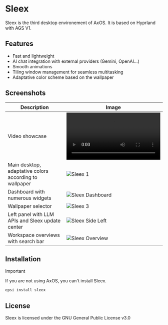 # Sleex

Sleex is the third desktop environement of AxOS. It is based on Hyprland with AGS V1.

## Features
- Fast and lightweight
- AI chat integration with external providers (Gemini, OpenAI...)
- Smooth animations
- Tiling window management for seamless multitasking
- Adaptative color scheme based on the wallpaper

## Screenshots

| Description | Image |
|--------------------------|-----------------------------------------|
| Video showcase | ![sleex_presentation](sleex_presentation.mp4) |
| Main desktop, adaptative colors according to wallpaper | ![Sleex 1](https://github.com/user-attachments/assets/7cedf067-534b-4104-b934-fcbbd7e606ce) |
| Dashboard with numerous widgets | ![Sleex Dashboard](https://github.com/user-attachments/assets/63697565-d2e3-48c1-91fc-0dcb992fd29f) |
| Wallpaper selector | ![Sleex 3](https://github.com/user-attachments/assets/606bac78-fc89-4700-8a4a-a8676a9bad74) |
| Left panel with LLM APIs and Sleex update center | ![Sleex Side Left](https://github.com/user-attachments/assets/771c918f-0fbc-4c41-82f2-7b03b3c782a4) |
| Workspace overviews with search bar | ![Sleex Overview](https://github.com/user-attachments/assets/98ddc08d-ddeb-43ee-8546-b337d3d29360) |

## Installation

> [!IMPORTANT]
> If you are not using AxOS, you can't install Sleex.

```bash
epsi install sleex
```

## License
Sleex is licensed under the GNU General Public License v3.0
